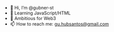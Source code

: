 - 👋 Hi, I’m @gubner-st
- 👀 Learning JavaScript/HTML
- 🌱 Ambitious for Web3
- 📫 How to reach me: gu.hubsantos@gmail.com

<!---
gubner-st/gubner-st is a ✨ special ✨ repository because its `README.md` (this file) appears on your GitHub profile.
You can click the Preview link to take a look at your changes.
--->

